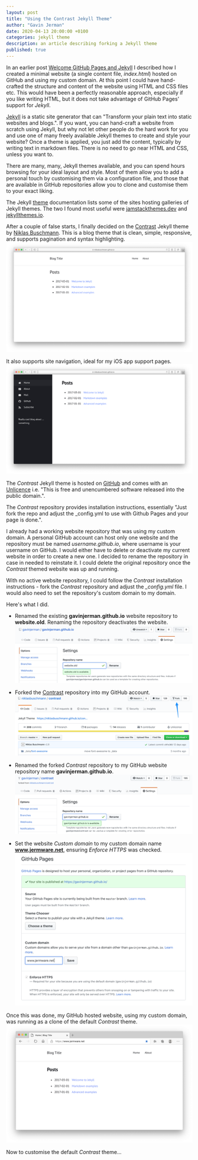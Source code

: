 ```yaml
---
layout: post
title: "Using the Contrast Jekyll Theme"
author: "Gavin Jerman"
date: 2020-04-13 20:00:00 +0100
categories: jekyll theme
description: an article describing forking a Jekyll theme
published: true
---
```


In an earlier post [Welcome GitHub Pages and Jekyll](/2020/04/welcome-github-jekyll) I described how I created a minimal website (a single content file, *index.html*) hosted on GitHub and using my custom domain. At this point I could have hand-crafted the structure and content of the website using HTML and CSS files etc. This would have been a perfectly reasonable approach, especially if you like writing HTML, but it does not take advantage of GitHub Pages' support for *Jekyll*.

[Jekyll](https://jekyllrb.com) is a static site generator that can "Transform your plain text into static websites and blogs.". If you want, you can hand-craft a website from scratch using Jekyll, but why not let other people do the hard work for you and use one of many freely available Jekyll themes to create and style your website? Once a theme is applied, you just add the content, typically by writing text in markdown files. There is no need to go near HTML and CSS, unless you want to.


There are many, many, Jekyll themes available, and you can spend hours browsing for your ideal layout and style. Most of them allow you to add a personal touch by customising them via a configuration file, and those that are available in GitHub repositories allow you to clone and customise them to your exact liking.

The Jekyll [theme](https://jekyllrb.com/docs/themes/) documentation lists some of the sites hosting galleries of Jekyll themes. The two I found most useful were [jamstackthemes.dev](https://jamstackthemes.dev/ssg/jekyll/) and [jekyllthemes.io](https://jekyllthemes.io/).

After a couple of false starts, I finally decided on the [Contrast](https://jekyllthemes.io/theme/contrast) Jekyll theme by [Niklas Buschmann](https://github.com/niklasbuschmann). This is a blog theme that is clean, simple, responsive, and supports pagination and syntax highlighting.
![image1](/images/2020-04-13-using-1.png)

It also supports site navigation, ideal for my iOS app support pages.
![image2](/images/2020-04-13-using-2.png)

The *Contrast* Jekyll theme is hosted on [GitHub](https://github.com/niklasbuschmann/contrast) and comes with an [Unlicence](https://unlicense.org) i.e. "This is free and unencumbered software released into the public domain.".

The *Contrast* repository provides installation instructions, essentially "Just fork the repo and adjust the _config.yml to use with Github Pages and your page is done.".

I already had a working website repository that was using my custom domain. A personal GitHub account can host only one website and the repository must be named *username.github.io*, where username is your username on GitHub. I would either have to delete or deactivate my current website in order to create a new one. I decided to rename the repository in case in needed to reinstate it. I could delete the original repository once the *Contrast* themed website was up and running.

With no active website repository, I could follow the *Contrast* installation instructions - fork the *Contrast* repository and adjust the *_config.yml* file. I would also need to set the repository's custom domain to my domain.

Here's what I did.

- Renamed the existing **gavinjerman.github.io** website repository to **website.old**. Renaming the repository deactivates the website.
![image3](/images/2020-04-13-using-3.png)

- Forked the [Contrast](https://github.com/niklasbuschmann/contrast) repository into my GitHub account.
![image4](/images/2020-04-13-using-4.png)

- Renamed the forked *Contrast* repository to my GitHub website repository name **gavinjerman.github.io**.
![image5](/images/2020-04-13-using-5.png)

- Set the website *Custom domain* to my custom domain name **www.jermware.net**, ensuring *Enforce HTTPS* was checked.
![image6](/images/2020-04-13-using-6.png)

Once this was done, my GitHub hosted website, using my custom domain, was running as a clone of the default *Contrast* theme.
![image7](/images/2020-04-13-using-7.png)

Now to customise the default *Contrast* theme...
